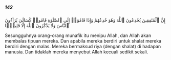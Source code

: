 ##### 142

<span class="ayah">إِنَّ ٱلْمُنَٰفِقِينَ يُخَٰدِعُونَ ٱللَّهَ وَهُوَ خَٰدِعُهُمْ وَإِذَا قَامُوٓا۟ إِلَى ٱلصَّلَوٰةِ قَامُوا۟ كُسَالَىٰ يُرَآءُونَ ٱلنَّاسَ وَلَا يَذْكُرُونَ ٱللَّهَ إِلَّا قَلِيلًۭا</span>

<span class="ayah_translation">Sesungguhnya orang-orang munafik itu menipu Allah, dan Allah akan membalas tipuan mereka. Dan apabila mereka berdiri untuk shalat mereka berdiri dengan malas. Mereka bermaksud riya (dengan shalat) di hadapan manusia. Dan tidaklah mereka menyebut Allah kecuali sedikit sekali.</span>
